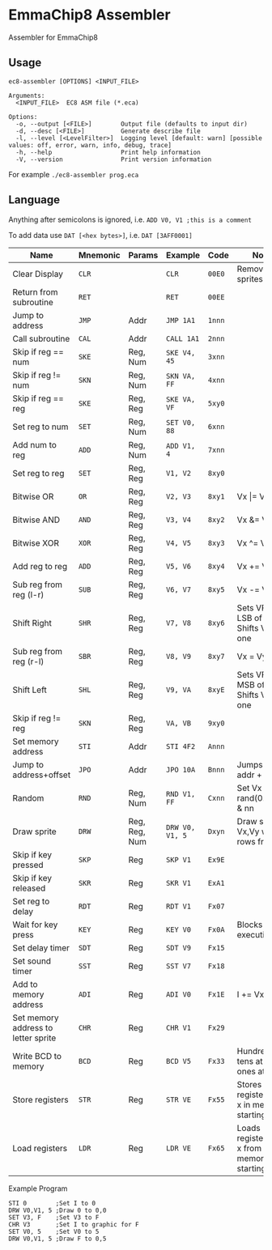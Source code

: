 # EmmaChip8 Assembler

Assembler for EmmaChip8

## Usage

```
ec8-assembler [OPTIONS] <INPUT_FILE>

Arguments:
  <INPUT_FILE>  EC8 ASM file (*.eca)

Options:
  -o, --output [<FILE>]        Output file (defaults to input dir)
  -d, --desc [<FILE>]          Generate describe file
  -l, --level [<LevelFilter>]  Logging level [default: warn] [possible values: off, error, warn, info, debug, trace]
  -h, --help                   Print help information
  -V, --version                Print version information

```

For example
`./ec8-assembler prog.eca`

## Language

Anything after semicolons is ignored, i.e. `ADD V0, V1 ;this is a comment`

To add data use `DAT [<hex bytes>]`, i.e. `DAT [3AFF0001]`

| Name                                | Mnemonic | Params        | Example         | Code   | Notes                                           |
|-------------------------------------|----------|---------------|-----------------|--------|-------------------------------------------------|
| Clear Display                       | `CLR`    |               | `CLR`           | `00E0` | Removes all sprites                             |
| Return from subroutine              | `RET`    |               | `RET`           | `00EE` |                                                 |
| Jump to address                     | `JMP`    | Addr          | `JMP 1A1`       | `1nnn` |                                                 |
| Call subroutine                     | `CAL`    | Addr          | `CALL 1A1`      | `2nnn` |                                                 |
| Skip if reg == num                  | `SKE`    | Reg, Num      | `SKE V4, 45`    | `3xnn` |                                                 |
| Skip if reg != num                  | `SKN`    | Reg, Num      | `SKN VA, FF`    | `4xnn` |                                                 |
| Skip if reg == reg                  | `SKE`    | Reg, Reg      | `SKE VA, VF`    | `5xy0` |                                                 |
| Set reg to num                      | `SET`    | Reg, Num      | `SET V0, 88`    | `6xnn` |                                                 |
| Add num to reg                      | `ADD`    | Reg, Num      | `ADD V1, 4`     | `7xnn` |                                                 |
| Set reg to reg                      | `SET`    | Reg, Reg      | `V1, V2`        | `8xy0` |                                                 |
| Bitwise OR                          | `OR`     | Reg, Reg      | `V2, V3`        | `8xy1` | Vx &#124;= Vy                                   |
| Bitwise AND                         | `AND`    | Reg, Reg      | `V3, V4`        | `8xy2` | Vx &= Vy                                        |
| Bitwise XOR                         | `XOR`    | Reg, Reg      | `V4, V5`        | `8xy3` | Vx ^= Vy                                        |
| Add reg to reg                      | `ADD`    | Reg, Reg      | `V5, V6`        | `8xy4` | Vx += Vy                                        |
| Sub reg from reg (l-r)              | `SUB`    | Reg, Reg      | `V6, V7`        | `8xy5` | Vx -= Vy                                        |
| Shift Right                         | `SHR`    | Reg, Reg      | `V7, V8`        | `8xy6` | Sets VF to LSB of Vx. Shifts Vx right one       |
| Sub reg from reg (r-l)              | `SBR`    | Reg, Reg      | `V8, V9`        | `8xy7` | Vx = Vy - Vx                                    |
| Shift Left                          | `SHL`    | Reg, Reg      | `V9, VA`        | `8xyE` | Sets VF to MSB of Vx. Shifts Vx left one        |
| Skip if reg != reg                  | `SKN`    | Reg, Reg      | `VA, VB`        | `9xy0` |                                                 |
| Set memory address                  | `STI`    | Addr          | `STI 4F2`       | `Annn` |                                                 |
| Jump to address+offset              | `JPO`    | Addr          | `JPO 10A`       | `Bnnn` | Jumps to addr + V0                              |
| Random                              | `RND`    | Reg, Num      | `RND V1, FF`    | `Cxnn` | Set Vx to rand(0..=255) & nn                    |
| Draw sprite                         | `DRW`    | Reg, Reg, Num | `DRW V0, V1, 5` | `Dxyn` | Draw sprite at Vx,Vy with n rows from I         |
| Skip if key pressed                 | `SKP`    | Reg           | `SKP V1`        | `Ex9E` |                                                 |
| Skip if key released                | `SKR`    | Reg           | `SKR V1`        | `ExA1` |                                                 |
| Set reg to delay                    | `RDT`    | Reg           | `RDT V1`        | `Fx07` |                                                 |
| Wait for key press                  | `KEY`    | Reg           | `KEY V0`        | `Fx0A` | Blocks execution                                |
| Set delay timer                     | `SDT`    | Reg           | `SDT V9`        | `Fx15` |                                                 |
| Set sound timer                     | `SST`    | Reg           | `SST V7`        | `Fx18` |                                                 |
| Add to memory address               | `ADI`    | Reg           | `ADI V0`        | `Fx1E` | I += Vx                                         |
| Set memory address to letter sprite | `CHR`    | Reg           | `CHR V1`        | `Fx29` |                                                 |
| Write BCD to memory                 | `BCD`    | Reg           | `BCD V5`        | `Fx33` | Hundreds at I, tens at I+1, ones at I+2         |
| Store registers                     | `STR`    | Reg           | `STR VE`        | `Fx55` | Stores registers 0 - x in memory starting at I  |
| Load registers                      | `LDR`    | Reg           | `LDR VE`        | `Fx65` | Loads registers 0 - x from memory starting at I |

Example Program
```
STI 0        ;Set I to 0
DRW V0,V1, 5 ;Draw 0 to 0,0
SET V3, F    ;Set V3 to F
CHR V3       ;Set I to graphic for F
SET V0, 5    ;Set V0 to 5
DRW V0,V1, 5 ;Draw F to 0,5
```